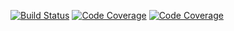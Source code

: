 [![Build Status](https://travis-ci.com/SergeyKarpen/hibernate?branch=master)](https://travis-ci.com/SergeyKarpen/hibernate)
[![Code Coverage](https://codecov.io/github/SergeyKarpen/hibernate/coverage.svg)](https://codecov.io/gh/SergeyKarpen/hibernate)	[![Code Coverage](https://codecov.io/github/SergeyKarpen/hibernate/coverage.svg)](https://codecov.io/gh/SergeyKarpen/hibernate)